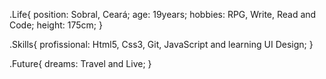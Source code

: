 .Life{
  position: Sobral, Ceará;
  age: 19years;
  hobbies: RPG, Write, Read and Code;
  height: 175cm;
 }
 
.Skills{
  profissional: Html5, Css3, Git, JavaScript and learning UI Design;
 }
 
 .Future{
  dreams: Travel and Live;
 }
